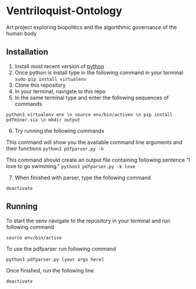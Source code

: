 # Ventriloquist-Ontology
Art project exploring biopolitics and the algorithmic governance of the human body

## Installation
1. Install most recent version of [python](https://www.python.org)
2. Once python is install type in the following command in your terminal `sudo pip install virtualenv`
3. Clone this repository
4. In your terminal, navigate to this repo
5. In the same terminal type and enter the following sequences of commands

`python3 virtualenv env \n
source env/bin/activen \n
pip install pdfminer.six \n
mkdir output`


6. Try running the following commands

This command will show you the available command line arguments and their functions
`python3 pdfparser.py -h`

This command should create an output file containing following sentence "I love to go swimming."
`python3 pdfparser.py -k love`

7. When finished with parser, type the following command

`deactivate`

## Running 

To start the venv navigate to the repository in your terminal and run following command 

`source env/bin/active`

To use the pdfparser run following command 

`python3 pdfparser.py [your args here]`

Once finished, run the following line

`deactivate`

